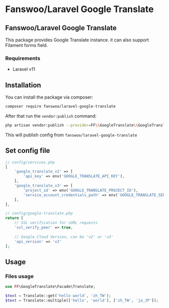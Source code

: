 # Fanswoo/Laravel Google Translate

## Fanswoo/Laravel Google Translate

This package provides Google Translate instance. it can also support Filament forms field.

### Requirements

-   Laravel v11

## Installation

You can install the package via composer:

```bash
composer require fanswoo/laravel-google-translate
```

After that run the `vendor:publish` command:

```bash
php artisan vendor:publish --provider=FF\\GoogleTranslate\\GoogleTranslateProvider --tag=config
```

This will publish config from `fanswoo/laravel-google-translate`

## Set config file

```php
// config/services.php
[
    'google_translate_v2' => [
        'api_key' => env('GOOGLE_TRANSLATE_API_KEY'),
    ],
    'google_translate_v3' => [
        'project_id' => env('GOOGLE_TRANSLATE_PROJECT_ID'),
        'service_account_credentials_path' => env('GOOGLE_TRANSLATE_SERVICE_ACCOUNT_CREDENTIALS_PATH'),
    ],
],
```

```php
// config/google-translate.php
return [
    // SSL verification for cURL requests
    'ssl_verify_peer' => true,
    
    // Google Cloud Version, can be 'v2' or 'v3'
    'api_version' => 'v2'
];
```

## Usage

### Files usage

```php
use FF\GoogleTranslate\Facade\Translate;

$text = Translate::get('hello world', 'zh_TW');
$text = Translate::multiple(['hello', 'world'], ['zh_TW', 'ja_JP']);
```
